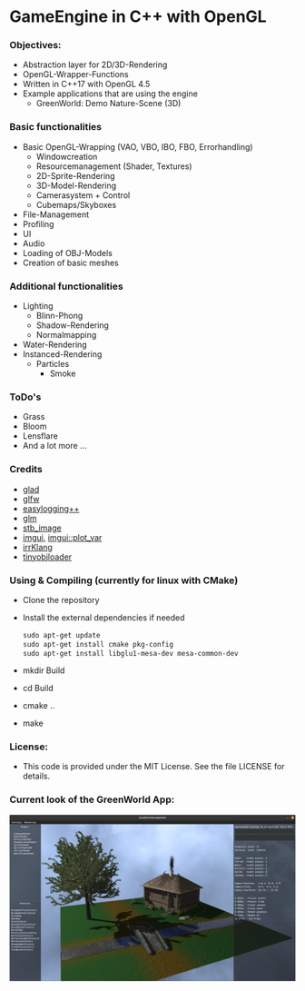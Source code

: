 # GameEngine in C++ with OpenGL

### Objectives:
   - Abstraction layer for 2D/3D-Rendering
   - OpenGL-Wrapper-Functions
   - Written in C++17 with OpenGL 4.5
   - Example applications that are using the engine
     - GreenWorld: Demo Nature-Scene (3D)   

### Basic functionalities
   - Basic OpenGL-Wrapping (VAO, VBO, IBO, FBO, Errorhandling)
     - Windowcreation
     - Resourcemanagement (Shader, Textures)
     - 2D-Sprite-Rendering
     - 3D-Model-Rendering
     - Camerasystem + Control
     - Cubemaps/Skyboxes
   - File-Management
   - Profiling
   - UI
   - Audio
   - Loading of OBJ-Models
   - Creation of basic meshes

### Additional functionalities
   - Lighting
     - Blinn-Phong
     - Shadow-Rendering
     - Normalmapping
   - Water-Rendering
   - Instanced-Rendering
      - Particles
           - Smoke


### ToDo's   
   - Grass
   - Bloom
   - Lensflare
   - And a lot more ...

### Credits
   - [glad](https://github.com/Dav1dde/glad)
   - [glfw](https://github.com/glfw/glfw)
   - [easylogging++](https://github.com/amrayn/easyloggingpp)
   - [glm](https://github.com/g-truc/glm)   
   - [stb_image](https://github.com/nothings/stb/blob/master/stb_image.h)   
   - [imgui](https://github.com/ocornut/imgui), [imgui::plot_var](https://github.com/ocornut/imgui/wiki/plot_var_example)
   - [irrKlang](https://www.ambiera.com/irrklang/)
   - [tinyobjloader](https://github.com/tinyobjloader/tinyobjloader)

### Using & Compiling (currently for linux with CMake)
   - Clone the repository
   - Install the external dependencies if needed
       
         sudo apt-get update
         sudo apt-get install cmake pkg-config
         sudo apt-get install libglu1-mesa-dev mesa-common-dev
   - mkdir Build
   - cd Build
   - cmake ..
   - make
            
### License:
   - This code is provided under the MIT License. See the file LICENSE for details.

### Current look of the GreenWorld App:
![GreenWorld](Res/Screenshots/GreenWorld/Screenshot_GW_021.png)